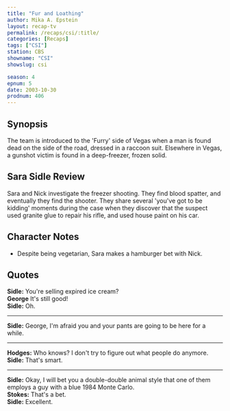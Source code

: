 ```yaml
---
title: "Fur and Loathing"
author: Mika A. Epstein
layout: recap-tv
permalink: /recaps/csi/:title/
categories: [Recaps]
tags: ["CSI"]
station: CBS
showname: "CSI"
showslug: csi

season: 4
epnum: 5
date: 2003-10-30
prodnum: 406  
---
```


## Synopsis

The team is introduced to the 'Furry' side of Vegas when a man is found dead on the side of the road, dressed in a raccoon suit. Elsewhere in Vegas, a gunshot victim is found in a deep-freezer, frozen solid.

## Sara Sidle Review

Sara and Nick investigate the freezer shooting. They find blood spatter, and eventually they find the shooter. They share several 'you've got to be kidding' moments during the case when they discover that the suspect used granite glue to repair his rifle, and used house paint on his car.

## Character Notes

* Despite being vegetarian, Sara makes a hamburger bet with Nick.

## Quotes

**Sidle:** You're selling expired ice cream?  
**George** It's still good!  
**Sidle:** Oh.  

- - -

**Sidle:** George, I'm afraid you and your pants are going to be here for a while.

- - -

**Hodges:** Who knows? I don't try to figure out what people do anymore.  
**Sidle:** That's smart.  

- - -

**Sidle:** Okay, I will bet you a double-double animal style that one of them employs a guy with a blue 1984 Monte Carlo.  
**Stokes:** That's a bet.  
**Sidle:** Excellent.